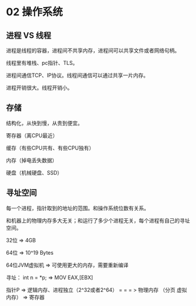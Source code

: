 # 02 操作系统

##  进程 VS  线程

进程是线程的容器，进程间不共享内存，进程间可以共享文件或者网络句柄。

线程里有堆栈、pc指针、TLS。



进程间通信TCP、IP协议。线程间通信可以通过共享一片内存。

进程开销很大。线程开销小。



## 存储

结构化，从快到慢，从贵到便宜。

寄存器（离CPU最近）

缓存（有些CPU共有、有些CPU独有）

内存（掉电丢失数据）

硬盘（机械硬盘、SSD）



## 寻址空间

每一个进程，指针取到的地址的范围。和操作系统位数有关系。

和机器上的物理内存多大无关；和运行了多少个进程无关，每个进程有自己的寻址空间。

32位 => 4GB

64位 =>  10^19 Bytes

64位JVM虚拟机  => 可使用更大的内存，需要重新编译



寻址： int n = *p;  => MOV EAX,[EBX]

指针P => 逻辑内存、进程独立（2^32或者2^64） = = = > 物理内存 （分页 虚拟内存）  => 寄存器








































